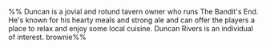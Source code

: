 %% Duncan is a jovial and rotund tavern owner who runs The Bandit's End. He's known for his hearty meals and strong ale and can offer the players a place to relax and enjoy some local cuisine.
Duncan Rivers is an individual of interest. 
brownie%%
